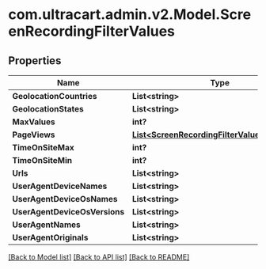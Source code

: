 # com.ultracart.admin.v2.Model.ScreenRecordingFilterValues
## Properties

Name | Type | Description | Notes
------------ | ------------- | ------------- | -------------
**GeolocationCountries** | **List&lt;string&gt;** |  | [optional] 
**GeolocationStates** | **List&lt;string&gt;** |  | [optional] 
**MaxValues** | **int?** |  | [optional] 
**PageViews** | [**List&lt;ScreenRecordingFilterValuesPageView&gt;**](ScreenRecordingFilterValuesPageView.md) |  | [optional] 
**TimeOnSiteMax** | **int?** |  | [optional] 
**TimeOnSiteMin** | **int?** |  | [optional] 
**Urls** | **List&lt;string&gt;** |  | [optional] 
**UserAgentDeviceNames** | **List&lt;string&gt;** |  | [optional] 
**UserAgentDeviceOsNames** | **List&lt;string&gt;** |  | [optional] 
**UserAgentDeviceOsVersions** | **List&lt;string&gt;** |  | [optional] 
**UserAgentNames** | **List&lt;string&gt;** |  | [optional] 
**UserAgentOriginals** | **List&lt;string&gt;** |  | [optional] 


[[Back to Model list]](../README.md#documentation-for-models) [[Back to API list]](../README.md#documentation-for-api-endpoints) [[Back to README]](../README.md)

